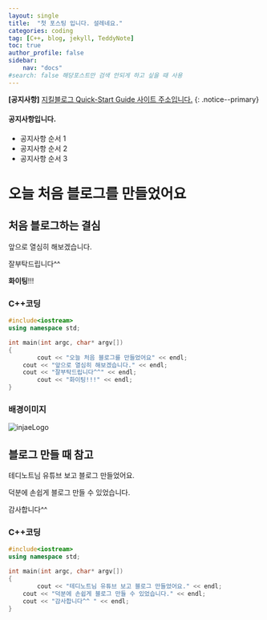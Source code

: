 ```yaml
---
layout: single
title:  "첫 포스팅 입니다. 설레네요."
categories: coding
tag: [C++, blog, jekyll, TeddyNote]
toc: true
author_profile: false
sidebar:
    nav: "docs"
#search: false 해당포스트만 검색 안되게 하고 싶을 때 사용
---
```


**[공지사항]** [지킬블로그 Quick-Start Guide 사이트 주소입니다.](https://mmistakes.github.io/minimal-mistakes/docs/quick-start-guide/)
{: .notice--primary}

<div class="notice--success">
<h4>공지사항입니다.</h4>
<ul>
        <li>공지사항 순서 1</li>
        <li>공지사항 순서 2</li>
        <li>공지사항 순서 3</li>
</ul>
</div>

# 오늘 처음 블로그를 만들었어요

## 처음 블로그하는 결심

앞으로 열심히 해보겠습니다.

잘부탁드립니다^^

**화이팅**!!!

### C++코딩

```c++
#include<iostream>
using namespace std;

int main(int argc, char* argv[])
{
        cout << "오늘 처음 블로그를 만들었어요" << endl;
	cout << "앞으로 열심히 해보겠습니다." << endl;
	cout << "잘부탁드립니다^^" << endl;
        cout << "화이팅!!!" << endl;
}
```

### 배경이미지

![injaeLogo](../../images/2021-11-13-first/injaeLogo.jpg)



## 블로그 만들 때 참고

테디노트님 유튜브 보고 블로그 만들었어요.

덕분에 손쉽게 블로그 만들 수 있었습니다.

감사합니다^^ 

### C++코딩

```c++
#include<iostream>
using namespace std;

int main(int argc, char* argv[])
{
        cout << "테디노트님 유튜브 보고 블로그 만들었어요." << endl;
	cout << "덕분에 손쉽게 블로그 만들 수 있었습니다." << endl;
	cout << "감사합니다^^ " << endl;
}
```

